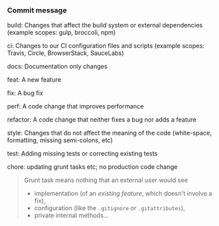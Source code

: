 ### Commit message

build: Changes that affect the build system or external dependencies (example scopes: gulp, broccoli, npm)

ci: Changes to our CI configuration files and scripts (example scopes: Travis, Circle, BrowserStack, SauceLabs)

docs: Documentation only changes

feat: A new feature

fix: A bug fix

perf: A code change that improves performance

refactor: A code change that neither fixes a bug nor adds a feature

style: Changes that do not affect the meaning of the code (white-space, formatting, missing semi-colons, etc)

test: Adding missing tests or correcting existing tests

chore: updating grunt tasks etc; no production code change

> Grunt task means nothing that an external user would see
>
> - implementation (of an *existing feature*, which doesn't involve a fix),
> - configuration (like the `.gitignore` or `.gitattributes`),
> - private internal methods...

